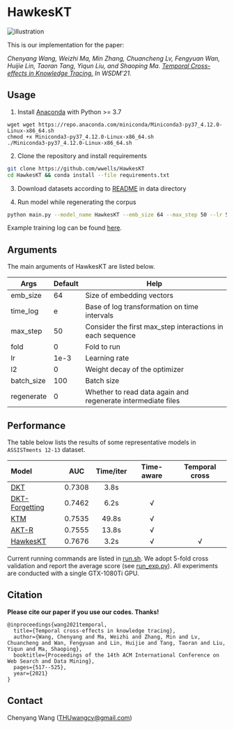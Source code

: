 # HawkesKT

![illustration](./data/_static/idea.png)

This is our implementation for the paper:

*Chenyang Wang, Weizhi Ma, Min Zhang, Chuancheng Lv, Fengyuan Wan, Huijie Lin, Taoran Tang, Yiqun Liu, and Shaoping Ma. [Temporal Cross-effects in Knowledge Tracing.](https://dl.acm.org/doi/10.1145/3437963.3441802) In WSDM'21.*



## Usage

1. Install [Anaconda](https://docs.conda.io/en/latest/miniconda.html) with Python >= 3.7

```
wget wget https://repo.anaconda.com/miniconda/Miniconda3-py37_4.12.0-Linux-x86_64.sh
chmod +x Miniconda3-py37_4.12.0-Linux-x86_64.sh
./Miniconda3-py37_4.12.0-Linux-x86_64.sh
```

2. Clone the repository and install requirements

```bash
git clone https://github.com/wwells/HawkesKT
cd HawkesKT && conda install --file requirements.txt
```

3. Download datasets according to [README](https://github.com/THUwangcy/HawkesKT/tree/main/data/README.md) in data directory

4. Run model while regenerating the corpus

```bash
python main.py --model_name HawkesKT --emb_size 64 --max_step 50 --lr 5e-3 --l2 1e-5 --time_log 5 --gpu 1 --dataset ASSISTments_09-10 --regenerate 1
```


Example training log can be found [here](https://github.com/THUwangcy/HawkesKT/blob/main/log/HawkesKT/HawkesKT__ASSISTments_12-13__2019__lr%3D0.001__l2%3D0.0__fold%3D0__time_log%3D5.0.txt).



## Arguments

The main arguments of HawkesKT are listed below.

| Args       | Default | Help                                                         |
| ---------- | ------- | ------------------------------------------------------------ |
| emb_size   | 64      | Size of embedding vectors                                    |
| time_log   | e       | Base of log transformation on time intervals                 |
| max_step   | 50      | Consider the first max_step interactions in each sequence    |
| fold       | 0       | Fold to run                                                  |
| lr         | 1e-3    | Learning rate                                                |
| l2         | 0       | Weight decay of the optimizer                                |
| batch_size | 100     | Batch size                                                   |
| regenerate | 0       | Whether to read data again and regenerate intermediate files |



## Performance

The table below lists the results of some representative models in `ASSISTments 12-13` dataset.

| Model                                                        |  AUC   | Time/iter | Time-aware | Temporal cross |
| :----------------------------------------------------------- | :----: | :-------: | :--------: | :------------: |
| [DKT](https://github.com/THUwangcy/HawkesKT/blob/main/src/models/DKT.py) | 0.7308 |   3.8s    |            |                |
| [DKT-Forgetting](https://github.com/THUwangcy/HawkesKT/blob/main/src/models/DKTForgetting.py) | 0.7462 |   6.2s    |     √      |                |
| [KTM](https://github.com/THUwangcy/HawkesKT/blob/main/src/models/KTM.py) | 0.7535 |   49.8s   |     √      |                |
| [AKT-R](https://github.com/THUwangcy/HawkesKT/blob/main/src/models/AKT.py) | 0.7555 |   13.8s   |     √      |                |
| [HawkesKT](https://github.com/THUwangcy/HawkesKT/blob/main/src/models/HawkesKT.py) | 0.7676 |   3.2s    |     √      |       √        |

Current running commands are listed in [run.sh](https://github.com/THUwangcy/HawkesKT/blob/main/src/run.sh).  We adopt 5-fold cross validation and report the average score (see [run_exp.py](https://github.com/THUwangcy/HawkesKT/blob/main/src/utils/run_exp.py)). All experiments are conducted with a single GTX-1080Ti GPU.



## Citation

**Please cite our paper if you use our codes. Thanks!**

```
@inproceedings{wang2021temporal,
  title={Temporal cross-effects in knowledge tracing},
  author={Wang, Chenyang and Ma, Weizhi and Zhang, Min and Lv, Chuancheng and Wan, Fengyuan and Lin, Huijie and Tang, Taoran and Liu, Yiqun and Ma, Shaoping},
  booktitle={Proceedings of the 14th ACM International Conference on Web Search and Data Mining},
  pages={517--525},
  year={2021}
}
```



## Contact

Chenyang Wang (THUwangcy@gmail.com)

